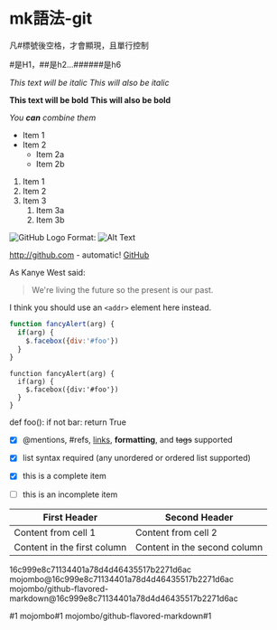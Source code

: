 # mk語法-git

凡#標號後空格，才會顯現，且單行控制

#是H1，##是h2...######是h6



*This text will be italic*
_This will also be italic_

**This text will be bold**
__This will also be bold__

_You **can** combine them_



* Item 1
* Item 2
  * Item 2a
  * Item 2b
  
  
  
1. Item 1
1. Item 2
1. Item 3
   1. Item 3a
   1. Item 3b
   
   
![GitHub Logo](/images/logo.png)
Format: ![Alt Text](url)


http://github.com - automatic!
[GitHub](http://github.com)


As Kanye West said:

> We're living the future so
> the present is our past.

I think you should use an
`<addr>` element here instead.


```javascript
function fancyAlert(arg) {
  if(arg) {
    $.facebox({div:'#foo'})
  }
}
```


    function fancyAlert(arg) {
      if(arg) {
        $.facebox({div:'#foo'})
      }
    }
    
    
    
def foo():
    if not bar:
        return True



- [x] @mentions, #refs, [links](), **formatting**, and <del>tags</del> supported
- [x] list syntax required (any unordered or ordered list supported)
- [x] this is a complete item
- [ ] this is an incomplete item



First Header | Second Header
------------ | -------------
Content from cell 1 | Content from cell 2
Content in the first column | Content in the second column


16c999e8c71134401a78d4d46435517b2271d6ac
mojombo@16c999e8c71134401a78d4d46435517b2271d6ac
mojombo/github-flavored-markdown@16c999e8c71134401a78d4d46435517b2271d6ac


#1
mojombo#1
mojombo/github-flavored-markdown#1
